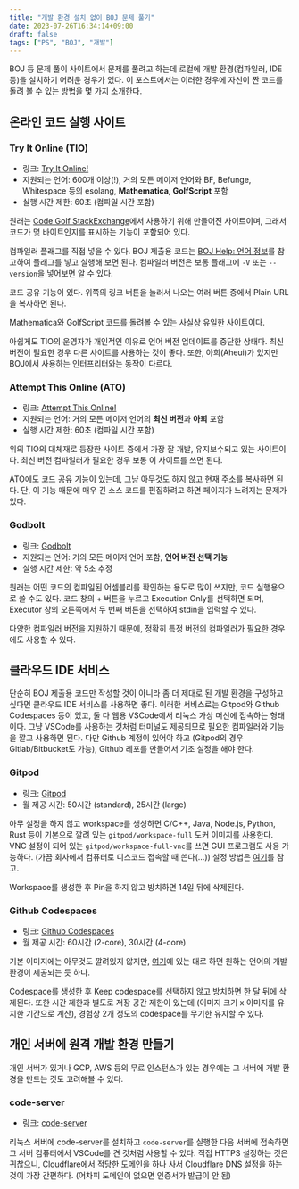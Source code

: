 ```yaml
---
title: "개발 환경 설치 없이 BOJ 문제 풀기"
date: 2023-07-26T16:34:14+09:00
draft: false
tags: ["PS", "BOJ", "개발"]
---
```


BOJ 등 문제 풀이 사이트에서 문제를 풀려고 하는데 로컬에 개발 환경(컴파일러, IDE 등)을 설치하기 어려운 경우가 있다.
이 포스트에서는 이러한 경우에 자신이 짠 코드를 돌려 볼 수 있는 방법을 몇 가지 소개한다.

<!--more-->

## 온라인 코드 실행 사이트

### Try It Online (TIO)

* 링크: [Try It Online!](https://tio.run/)
* 지원되는 언어: 600개 이상(!), 거의 모든 메이저 언어와 BF, Befunge, Whitespace 등의 esolang, **Mathematica, GolfScript** 포함
* 실행 시간 제한: 60초 (컴파일 시간 포함)

원래는 [Code Golf StackExchange](https://codegolf.stackexchange.com/)에서 사용하기 위해 만들어진 사이트이며,
그래서 코드가 몇 바이트인지를 표시하는 기능이 포함되어 있다.

컴파일러 플래그를 직접 넣을 수 있다. BOJ 제출용 코드는 [BOJ Help: 언어 정보](https://help.acmicpc.net/language/info)를 참고하여 플래그를 넣고 실행해 보면 된다.
컴파일러 버전은 보통 플래그에 `-V` 또는 `--version`을 넣어보면 알 수 있다.

코드 공유 기능이 있다. 위쪽의 링크 버튼을 눌러서 나오는 여러 버튼 중에서 Plain URL을 복사하면 된다.

Mathematica와 GolfScript 코드를 돌려볼 수 있는 사실상 유일한 사이트이다.

아쉽게도 TIO의 운영자가 개인적인 이유로 언어 버전 업데이트를 중단한 상태다. 최신 버전이 필요한 경우 다른 사이트를 사용하는 것이 좋다.
또한, 아희(Aheui)가 있지만 BOJ에서 사용하는 인터프리터와는 동작이 다르다.

### Attempt This Online (ATO)

* 링크: [Attempt This Online!](https://ato.pxeger.com/)
* 지원되는 언어: 거의 모든 메이저 언어의 **최신 버전**과 **아희** 포함
* 실행 시간 제한: 60초 (컴파일 시간 포함)

위의 TIO의 대체재로 등장한 사이트 중에서 가장 잘 개발, 유지보수되고 있는 사이트이다.
최신 버전 컴파일러가 필요한 경우 보통 이 사이트를 쓰면 된다.

ATO에도 코드 공유 기능이 있는데, 그냥 아무것도 하지 않고 현재 주소를 복사하면 된다.
단, 이 기능 때문에 매우 긴 소스 코드를 편집하려고 하면 페이지가 느려지는 문제가 있다.

### Godbolt

* 링크: [Godbolt](https://godbolt.org/)
* 지원되는 언어: 거의 모든 메이저 언어 포함, **언어 버전 선택 가능**
* 실행 시간 제한: 약 5초 추정

원래는 어떤 코드의 컴파일된 어셈블리를 확인하는 용도로 많이 쓰지만, 코드 실행용으로 쓸 수도 있다.
코드 창의 + 버튼을 누르고 Execution Only를 선택하면 되며, Executor 창의 오른쪽에서 두 번째 버튼을 선택하여 stdin을 입력할 수 있다.

다양한 컴파일러 버전을 지원하기 때문에, 정확히 특정 버전의 컴파일러가 필요한 경우에도 사용할 수 있다.

## 클라우드 IDE 서비스

단순히 BOJ 제출용 코드만 작성할 것이 아니라 좀 더 제대로 된 개발 환경을 구성하고 싶다면 클라우드 IDE 서비스를 사용하면 좋다.
이러한 서비스로는 Gitpod와 Github Codespaces 등이 있고, 둘 다 웹용 VSCode에서 리눅스 가상 머신에 접속하는 형태이다.
그냥 VSCode를 사용하는 것처럼 터미널도 제공되므로 필요한 컴파일러와 기능을 깔고 사용하면 된다.
다만 Github 계정이 있어야 하고 (Gitpod의 경우 Gitlab/Bitbucket도 가능), Github 레포를 만들어서 기초 설정을 해야 한다.

### Gitpod

* 링크: [Gitpod](https://gitpod.io/)
* 월 제공 시간: 50시간 (standard), 25시간 (large)

아무 설정을 하지 않고 workspace를 생성하면 C/C++, Java, Node.js, Python, Rust 등이 기본으로 깔려 있는 `gitpod/workspace-full` 도커 이미지를 사용한다.
VNC 설정이 되어 있는 `gitpod/workspace-full-vnc`를 쓰면 GUI 프로그램도 사용 가능하다. (가끔 회사에서 컴퓨터로 디스코드 접속할 때 쓴다(...))
설정 방법은 [여기](https://www.gitpod.io/docs/configure/workspaces/workspace-image)를 참고.

Workspace를 생성한 후 Pin을 하지 않고 방치하면 14일 뒤에 삭제된다.

### Github Codespaces

* 링크: [Github Codespaces](https://github.com/codespaces)
* 월 제공 시간: 60시간 (2-core), 30시간 (4-core)

기본 이미지에는 아무것도 깔려있지 않지만, [여기](https://docs.github.com/ko/codespaces/setting-up-your-project-for-codespaces/adding-a-dev-container-configuration/introduction-to-dev-containers#using-a-predefined-dev-container-configuration)에 있는 대로 하면 원하는 언어의 개발 환경이 제공되는 듯 하다.

Codespace를 생성한 후 Keep codespace를 선택하지 않고 방치하면 한 달 뒤에 삭제된다.
또한 시간 제한과 별도로 저장 공간 제한이 있는데 (이미지 크기 x 이미지를 유지한 기간으로 계산), 경험상 2개 정도의 codespace를 무기한 유지할 수 있다.

## 개인 서버에 원격 개발 환경 만들기

개인 서버가 있거나 GCP, AWS 등의 무료 인스턴스가 있는 경우에는 그 서버에 개발 환경을 만드는 것도 고려해볼 수 있다.

### code-server

* 링크: [code-server](https://github.com/coder/code-server)

리눅스 서버에 code-server를 설치하고 `code-server`를 실행한 다음 서버에 접속하면 그 서버 컴퓨터에서 VSCode를 켠 것처럼 사용할 수 있다.
직접 HTTPS 설정하는 것은 귀찮으니, Cloudflare에서 적당한 도메인을 하나 사서 Cloudflare DNS 설정을 하는 것이 가장 간편하다.
(어차피 도메인이 없으면 인증서가 발급이 안 됨)